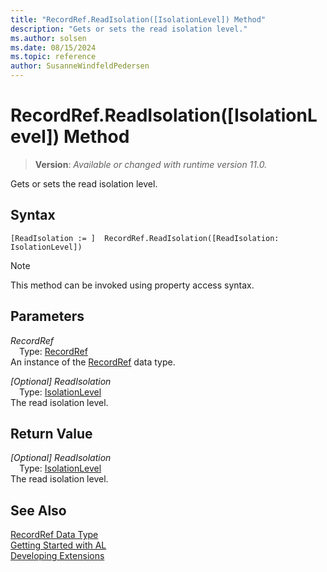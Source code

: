 ```yaml
---
title: "RecordRef.ReadIsolation([IsolationLevel]) Method"
description: "Gets or sets the read isolation level."
ms.author: solsen
ms.date: 08/15/2024
ms.topic: reference
author: SusanneWindfeldPedersen
---
```

[//]: # (START>DO_NOT_EDIT)
[//]: # (IMPORTANT:Do not edit any of the content between here and the END>DO_NOT_EDIT.)
[//]: # (Any modifications should be made in the .xml files in the ModernDev repo.)
# RecordRef.ReadIsolation([IsolationLevel]) Method
> **Version**: _Available or changed with runtime version 11.0._

Gets or sets the read isolation level.


## Syntax
```AL
[ReadIsolation := ]  RecordRef.ReadIsolation([ReadIsolation: IsolationLevel])
```
> [!NOTE]
> This method can be invoked using property access syntax.
## Parameters
*RecordRef*  
&emsp;Type: [RecordRef](recordref-data-type.md)  
An instance of the [RecordRef](recordref-data-type.md) data type.  

*[Optional] ReadIsolation*  
&emsp;Type: [IsolationLevel](../isolationlevel/isolationlevel-option.md)  
The read isolation level.  


## Return Value
*[Optional] ReadIsolation*  
&emsp;Type: [IsolationLevel](../isolationlevel/isolationlevel-option.md)  
The read isolation level.


[//]: # (IMPORTANT: END>DO_NOT_EDIT)
## See Also
[RecordRef Data Type](recordref-data-type.md)  
[Getting Started with AL](../../devenv-get-started.md)  
[Developing Extensions](../../devenv-dev-overview.md)